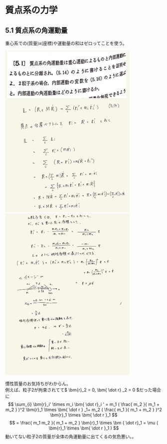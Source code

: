 <script type="text/javascript" async src="https://cdnjs.cloudflare.com/ajax/libs/mathjax/2.7.7/MathJax.js?config=TeX-MML-AM_CHTML">

</script>

<script type="text/x-mathjax-config">
 MathJax.Hub.Config({
 tex2jax: {
 inlineMath: [['$', '$'] ],
 displayMath: [ ['$$','$$'], ["\\[","\\]"] ]
 }
 });
</script>

# 質点系の力学
## 5.1 質点系の角運動量 

重心系での(質量)x(座標)や運動量の和はゼロってことを使う。
<br>

<img width="400" alt="rikigaku-128" src="./images/dsp-1/rikigaku-128.jpg">
<img width="400" alt="rikigaku-129" src="./images/dsp-1/rikigaku-129.jpg">

<br>

慣性質量のお気持ちがわからん。
<br>
例えば、粒子2が拘束されてて$ \bm{r}_2 = 0, \bm{ \dot r} _2 = 0 $だった場合に
$$ \sum_{i} \bm{r}_i' \times m_i \bm{ \dot r}_i ' = m_1 ( \frac{ m_2 }{ m_1 + m_2 } )^2 \bm{r}_1 \times \bm{ \dot r } _1+ m_2 ( \frac{ m_1 }{ m_1 + m_2 } )^2 \bm{r}_1 \times \bm{ \dot r }_1 $$
$$ = \frac{ m_1 m_2 }{ m_1 + m_2 } \bm{r}_1 \times \bm { \dot r}_1 = \mu ( \bm{r}_1 \times \bm{ \dot r }_1 ) $$
動いてない粒子2の質量が全体の角運動量に出てくるの気色悪い。。

<br>